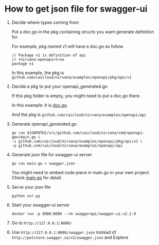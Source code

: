 # How to get json file for swagger-ui

1. Decide where types coming from

    Put a doc.go in the pkg containing structs you want generate definition for.

    For example, pkg named v1 will have a doc.go as follow.

    ```
    // Package v1 is definition of api
    // +nirvana:openapi=true
    package v1
    ```

    In this example, the pkg is `github.com/caicloud/nirvana/examples/openapi/pkg/api/v1`

2. Decide a pkg to put your openapi_generated.go

    If this pkg folder is empty, you might need to put a doc.go there.

    In this example:
    It is [doc.go](./api/doc.go).

    And the pkg is `github.com/caicloud/nirvana/examples/openapi/api`

3. Generate openapi_generated.go

    ```
    go run ${GOPATH}/src/github.com/caicloud/nirvana/cmd/openapi-gen/main.go \
    -i github.com/caicloud/nirvana/examples/openapi/pkg/api/v1 \
    -p github.com/caicloud/nirvana/examples/openapi/api
    ```

4. Generate json file for swagger-ui server

    ```
    go run main.go > swagger.json
    ```
    You might need to embed code piece in main.go in your own project.
    Check [main.go](./main.go) for detail.

5. Serve your json file

    ```
    python svr.py
    ```

6. Start your swagger-ui server

    `docker run -p 8080:8080 --rm swaggerapi/swagger-ui:v2.2.9`

7. Go to `http://127.0.0.1:8080/`

8. Use `http://127.0.0.1:8000/swagger.json` instead of `http://petstore.swagger.io/v2/swagger.json` and Explore
